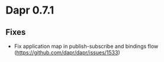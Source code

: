 # Dapr 0.7.1

## Fixes

* Fix application map in publish-subscribe and bindings flow (https://github.com/dapr/dapr/issues/1533)